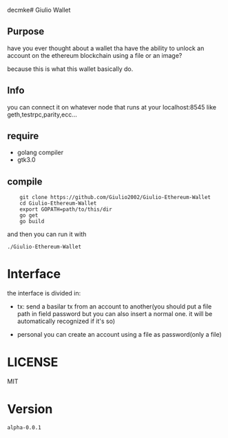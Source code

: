 decmke# Giulio Wallet
## Purpose

have you ever thought about a wallet tha have the ability to unlock
an account on the ethereum blockchain using a file or an image?

because this is what this wallet basically do.

## Info
you can connect it on whatever node that runs at your localhost:8545
like geth,testrpc,parity,ecc...

## require

* golang compiler
* gtk3.0

## compile

```
    git clone https://github.com/Giulio2002/Giulio-Ethereum-Wallet
    cd Giulio-Ethereum-Wallet
    export GOPATH=path/to/this/dir
    go get
    go build
```

and then you can run it with

```
./Giulio-Ethereum-Wallet
```
# Interface

the interface is divided in:

* tx: send a basilar tx from an account to another(you should put a file path in            field password but you can also insert a normal one.
      it will be automatically recognized if it's so)
    
* personal you can create an account using a file as password(only a file)

# LICENSE

MIT    

# Version
    alpha-0.0.1

    
